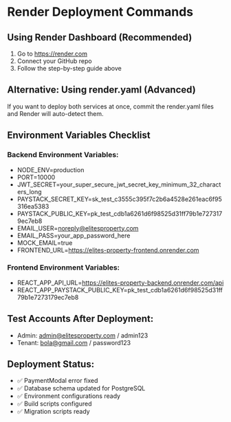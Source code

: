 # Render Deployment Commands

## Using Render Dashboard (Recommended)
1. Go to https://render.com
2. Connect your GitHub repo
3. Follow the step-by-step guide above

## Alternative: Using render.yaml (Advanced)
If you want to deploy both services at once, commit the render.yaml files and Render will auto-detect them.

## Environment Variables Checklist

### Backend Environment Variables:
- NODE_ENV=production
- PORT=10000
- JWT_SECRET=your_super_secure_jwt_secret_key_minimum_32_characters_long
- PAYSTACK_SECRET_KEY=sk_test_c3555c395f7c2b6a4528e261eac6f95316ea5383
- PAYSTACK_PUBLIC_KEY=pk_test_cdb1a6261d6f98525d31ff79b1e7273179ec7eb8
- EMAIL_USER=noreply@elitesproperty.com
- EMAIL_PASS=your_app_password_here
- MOCK_EMAIL=true
- FRONTEND_URL=https://elites-property-frontend.onrender.com

### Frontend Environment Variables:
- REACT_APP_API_URL=https://elites-property-backend.onrender.com/api
- REACT_APP_PAYSTACK_PUBLIC_KEY=pk_test_cdb1a6261d6f98525d31ff79b1e7273179ec7eb8

## Test Accounts After Deployment:
- Admin: admin@elitesproperty.com / admin123
- Tenant: bola@gmail.com / password123

## Deployment Status:
- ✅ PaymentModal error fixed
- ✅ Database schema updated for PostgreSQL
- ✅ Environment configurations ready
- ✅ Build scripts configured
- ✅ Migration scripts ready